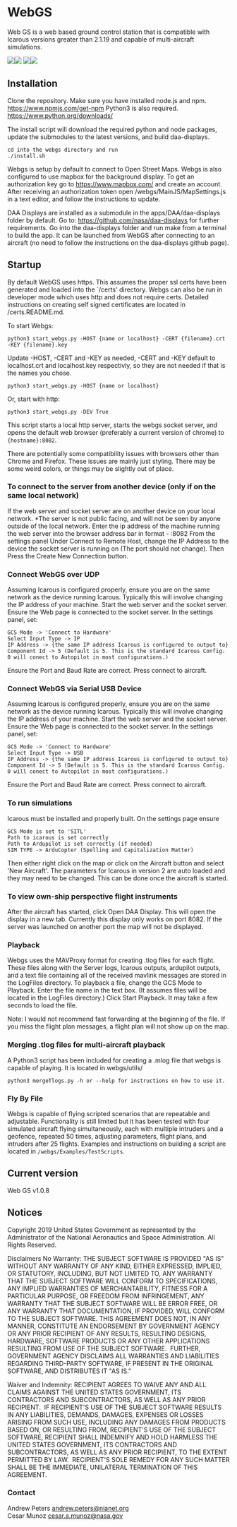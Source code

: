 # WebGS

Web GS is a web based ground control station that is compatible with Icarous versions greater than 2.1.19 and capable of multi-aircraft simulations.

![](screenshots/screenshot1_webgs.png)![](screenshots/screenshot2_webgs.png)
![](screenshots/screenshot4_webgs.png)![](screenshots/screenshot3_webgs.png)

## Installation

Clone the repository.
Make sure you have installed node.js and npm. <https://www.npmjs.com/get-npm>
Python3 is also required. <https://www.python.org/downloads/>

The install script will download the required python and node packages, update the submodules to the latest versions, and build daa-displays.

    cd into the webgs directory and run
    ./install.sh

Webgs is setup by default to connect to Open Street Maps. Webgs is also configured to use mapbox for the background display. To get an authorization key go to <https://www.mapbox.com/> and create an account. After receiving an authorization token open /webgs/MainJS/MapSettings.js in a text editor, and follow the instructions to update.

DAA Displays are installed as a submodule in the apps/DAA/daa-displays folder by default. Go to: <https://github.com/nasa/daa-displays> for further requirements. Go into the daa-displays folder and run make from a terminal to build the app. It can be launched from WebGS after connecting to an aircraft (no need to follow the instructions on the daa-displays github page).

## Startup
By default WebGS uses https. This assumes the proper ssl certs have been generated and loaded into the `/certs' directory. Webgs can also be run in developer mode which uses http and does not require certs. Detailed instructions on creating self signed certificates are located in /certs.README.md.

To start Webgs:

    python3 start_webgs.py -HOST {name or localhost} -CERT {filename}.crt -KEY {filename}.key

Update -HOST, -CERT and -KEY as needed, -CERT and -KEY default to localhost.crt and localhost.key respectivly, so they are not needed if that is the names you chose.

    python3 start_webgs.py -HOST {name or localhost}

Or, start with http:

    python3 start_webgs.py -DEV True

This script starts a local http server, starts the webgs socket server, and opens the default web browser (preferably a current version of chrome) to `{hostname}:8082`.

There are potentially some compatibility issues with browsers other than Chrome and Firefox. These issues are mainly just styling. There may be some weird colors, or things may be slightly out of place.

### To connect to the server from another device (only if on the same local network)

If the web server and socket server are on another device on your local network. *The server is not public facing, and will not be seen by anyone outside of the local network. Enter the ip address of the machine running the web server into the browser address bar in format - <ip adress>:8082 From the settings panel Under Connect to Remote Host, change the IP Address to the device the socket server is running on (The port should not change). Then Press the Create New Connection button.

### Connect WebGS over UDP

Assuming Icarous is configured properly, ensure you are on the same network as the device running Icarous. Typically this will involve changing the IP address of your machine. Start the web server and the socket server. Ensure the Web page is connected to the socket server. In the settings panel, set:

    GCS Mode -> 'Connect to Hardware'
    Select Input Type -> IP
    IP Address -> {the same IP address Icarous is configured to output to}
    Component Id -> 5 (Default is 5. This is the standard Icarous Config. 0 will conect to Autopilot in most configurations.)

Ensure the Port and Baud Rate are correct. Press connect to aircraft.

### Connect WebGS via Serial USB Device

Assuming Icarous is configured properly, ensure you are on the same network as the device running Icarous. Typically this will involve changing the IP address of your machine. Start the web server and the socket server. Ensure the Web page is connected to the socket server. In the settings panel, set:

    GCS Mode -> 'Connect to Hardware'
    Select Input Type -> USB
    IP Address -> {the same IP address Icarous is configured to output to}
    Component Id -> 5 (Default is 5. This is the standard Icarous Config. 0 will conect to Autopilot in most configurations.)

Ensure the Port and Baud Rate are correct. Press connect to aircraft.

### To run simulations

Icarous must be installed and properly built. On the settings page ensure

    GCS Mode is set to 'SITL'
    Path to icarous is set correctly
    Path to Ardupilot is set correctly (if needed)
    SIM TYPE -> ArduCopter (Spelling and Capitalization Matter)

Then either right click on the map or click on the Aircraft button and select 'New Aircraft'. The parameters for Icarous in version 2 are auto loaded and they may need to be changed. This can be done once the aircraft is started.

### To view own-ship perspective flight instruments

After the aircraft has started, click Open DAA Display. This will open the display in a new tab. Currently this display only works on port 8082. If the server was launched on another port the map will not be displayed.

### Playback

Webgs uses the MAVProxy format for creating .tlog files for each flight. These files along with the Server logs, Icarous outputs, ardupilot outputs, and a text file containing all of the received mavlink messages are stored in the LogFiles directory. To playback a file, change the GCS Mode to Playback. Enter the file name in the text box. (It assumes files will be located in the LogFiles directory.) Click Start Playback. It may take a few seconds to load the file.

Note: I would not recommend fast forwarding at the beginning of the file. If you miss the flight plan messages, a flight plan will not show up on the map.

### Merging .tlog files for multi-aircraft playback

A Python3 script has been included for creating a .mlog file that webgs is capable of playing. It is located in webgs/utils/

    python3 mergeTlogs.py -h or --help for instructions on how to use it.

### Fly By File

Webgs is capable of flying scripted scenarios that are repeatable and adjustable. Functionality is still limited but it has been tested with four simulated aircraft flying simultaneously, each with multiple intruders and a geofence, repeated 50 times, adjusting parameters, flight plans, and intruders after 25 flights. Examples and instructions on building a script are located in `/webgs/Examples/TestScripts`.

## Current version

Web GS v1.0.8

## Notices

Copyright 2019 United States Government as represented by the Administrator of the National Aeronautics
and Space Administration. All Rights Reserved.

Disclaimers
No Warranty: THE SUBJECT SOFTWARE IS PROVIDED "AS IS" WITHOUT ANY WARRANTY OF ANY
KIND, EITHER EXPRESSED, IMPLIED, OR STATUTORY, INCLUDING, BUT NOT LIMITED TO, ANY
WARRANTY THAT THE SUBJECT SOFTWARE WILL CONFORM TO SPECIFICATIONS, ANY IMPLIED
WARRANTIES OF MERCHANTABILITY, FITNESS FOR A PARTICULAR PURPOSE, OR FREEDOM FROM
INFRINGEMENT, ANY WARRANTY THAT THE SUBJECT SOFTWARE WILL BE ERROR FREE, OR ANY
WARRANTY THAT DOCUMENTATION, IF PROVIDED, WILL CONFORM TO THE SUBJECT SOFTWARE.
THIS AGREEMENT DOES NOT, IN ANY MANNER, CONSTITUTE AN ENDORSEMENT BY GOVERNMENT
AGENCY OR ANY PRIOR RECIPIENT OF ANY RESULTS, RESULTING DESIGNS, HARDWARE,
SOFTWARE PRODUCTS OR ANY OTHER APPLICATIONS RESULTING FROM USE OF THE SUBJECT
SOFTWARE.  FURTHER, GOVERNMENT AGENCY DISCLAIMS ALL WARRANTIES AND LIABILITIES
REGARDING THIRD-PARTY SOFTWARE, IF PRESENT IN THE ORIGINAL SOFTWARE, AND
DISTRIBUTES IT "AS IS."

Waiver and Indemnity:
RECIPIENT AGREES TO WAIVE ANY AND ALL CLAIMS AGAINST THE UNITED
STATES GOVERNMENT, ITS CONTRACTORS AND SUBCONTRACTORS, AS WELL AS ANY PRIOR
RECIPIENT.  IF RECIPIENT'S USE OF THE SUBJECT SOFTWARE RESULTS IN ANY LIABILITIES,
DEMANDS, DAMAGES, EXPENSES OR LOSSES ARISING FROM SUCH USE, INCLUDING ANY
DAMAGES FROM PRODUCTS BASED ON, OR RESULTING FROM, RECIPIENT'S USE OF THE SUBJECT
SOFTWARE, RECIPIENT SHALL INDEMNIFY AND HOLD HARMLESS THE UNITED STATES
GOVERNMENT, ITS CONTRACTORS AND SUBCONTRACTORS, AS WELL AS ANY PRIOR RECIPIENT,
TO THE EXTENT PERMITTED BY LAW.  RECIPIENT'S SOLE REMEDY FOR ANY SUCH MATTER SHALL
BE THE IMMEDIATE, UNILATERAL TERMINATION OF THIS AGREEMENT.

### Contact

Andrew Peters andrew.peters@nianet.org  
Cesar Munoz cesar.a.munoz@nasa.gov
